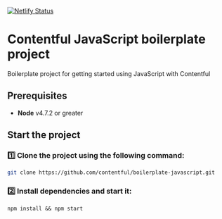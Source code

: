 [![Netlify Status](https://api.netlify.com/api/v1/badges/6dcae942-5717-42b3-a35b-0f8d1acdb7fa/deploy-status)](https://app.netlify.com/sites/vibrant-edison-db8d64/deploys)

# Contentful JavaScript boilerplate project

Boilerplate project for getting started using JavaScript with Contentful

## Prerequisites

-   **Node** v4.7.2 or greater

## Start the project

### :one: Clone the project using the following command:

```bash
git clone https://github.com/contentful/boilerplate-javascript.git
```
### :two: Install dependencies and start it:

```shell
npm install && npm start

```
